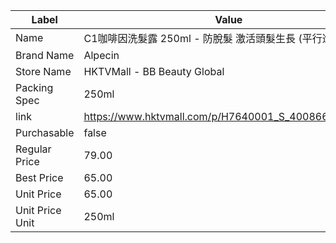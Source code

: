 | Label           | Value                                               |
| --------------- | --------------------------------------------------- |
| Name            | C1咖啡因洗髮露 250ml - 防脫髮 激活頭髮生長 (平行進口)                  |
| Brand Name      | Alpecin                                             |
| Store Name      | HKTVMall - BB Beauty Global                         |
| Packing Spec    | 250ml                                               |
| link            | https://www.hktvmall.com/p/H7640001_S_4008666211187 |
| Purchasable     | false                                               |
| Regular Price   | 79.00                                               |
| Best Price      | 65.00                                               |
| Unit Price      | 65.00                                               |
| Unit Price Unit | 250ml                                               |
